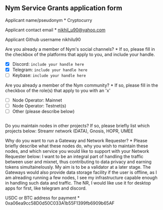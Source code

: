 Nym Service Grants application form 
------------------------------------

Applicant name/pseudonym *
Cryptocurry


Applicant contact email *
nikhil_u90@yahoo.com


Applicant Github username
nikhilu90


Are you already a member of Nym's social channels? *
If so, please fill in the checkbox of the platforms that apply to you, and include your handle. 
- [x] Discord: `include your handle here`
- [x] Telegram: `include your handle here`
- [ ] Keybase: `include your handle here`

Are you already a member of the Nym community? * 
If so, please fill in the checkbox of the role(s) that apply to you with an 'x' 
- [ ] Node Operator: Mainnet 
- [ ] Node Operator: Testnet(s)
- [ ] Other (please describe below)
```
```

Do you maintain nodes in other projects? 
If so, please briefly list which projects below: 
Streamr network (DATA), Gnosis, HOPR, UMEE


Why do you want to run a Gateway and Network Requester? * 
Please briefly describe what these nodes do, why you wish to maintain these nodes, and which service you would like to support with your Network Requester below: 
I want to be an integral part of handling the traffic between user and mixnet, thus contributing to data privacy and earning tokens simultainelously. My aim is to be a validator at a later stage. The Gateways would also provide data storage facility if the user is offline, as I am alreading running a few nodes, I see my infrastructure capable enough in handling such data and traffic. The NR, I would like use it for desktop apps for first, like telegram and discord.


USDC or BTC address for payment * 
0xa06ea9cc58D0d50C033A1b55F1399fb6909b65AF
```
